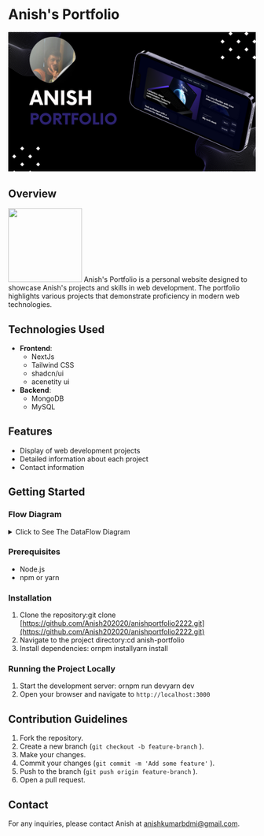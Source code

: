 # Anish's Portfolio
<img src="https://github.com/Anish202020/Web-Development-Data/blob/main/Banner/Banner-1/1.png" alt="Portfolio-Thumbnail" border="0">

## Overview
<img src="https://static.vecteezy.com/system/resources/previews/020/816/485/original/portfolio-icon-for-your-website-mobile-presentation-and-logo-design-free-vector.jpg" width="150" height="150"/>
Anish's Portfolio is a personal website designed to showcase Anish's projects and skills in web development. The portfolio highlights various projects that demonstrate proficiency in modern web technologies.

## Technologies Used
- **Frontend**:
    - NextJs
    - Tailwind CSS
    - shadcn/ui
    - acenetity ui
- **Backend**:
    - MongoDB
    - MySQL
## Features
- Display of web development projects
- Detailed information about each project
- Contact information
## Getting Started
### Flow Diagram
<details>
  <summary>Click to See The DataFlow Diagram</summary>
<img src="https://github.com/Anish202020/Web-Development-Data/blob/main/Dataflow/portfolio.png"/>

The Above is the Dataflow Diagram of Anish's Portfolio
</details>

### Prerequisites
- Node.js
- npm or yarn
### Installation
1. Clone the repository:git clone [https://github.com/Anish202020/anishportfolio2222.git](https://github.com/Anish202020/anishportfolio2222.git)
2. Navigate to the project directory:cd anish-portfolio
3. Install dependencies: ornpm installyarn install
### Running the Project Locally
1. Start the development server: ornpm run devyarn dev
2. Open your browser and navigate to `http://localhost:3000` 
## Contribution Guidelines
1. Fork the repository.
2. Create a new branch (`git checkout -b feature-branch` ).
3. Make your changes.
4. Commit your changes (`git commit -m 'Add some feature'` ).
5. Push to the branch (`git push origin feature-branch` ).
6. Open a pull request.
## Contact
For any inquiries, please contact Anish at [﻿anishkumarbdmi@gmail.com](mailto:anishkumarbdmi@gmail.com).



